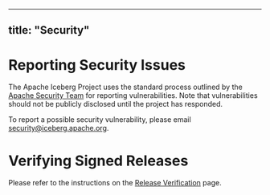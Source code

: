 ---

title: "Security"
-----------------

<!--
- Licensed to the Apache Software Foundation (ASF) under one or more
- contributor license agreements.  See the NOTICE file distributed with
- this work for additional information regarding copyright ownership.
- The ASF licenses this file to You under the Apache License, Version 2.0
- (the "License"); you may not use this file except in compliance with
- the License.  You may obtain a copy of the License at
-
-   http://www.apache.org/licenses/LICENSE-2.0
-
- Unless required by applicable law or agreed to in writing, software
- distributed under the License is distributed on an "AS IS" BASIS,
- WITHOUT WARRANTIES OR CONDITIONS OF ANY KIND, either express or implied.
- See the License for the specific language governing permissions and
- limitations under the License.
-->

# Reporting Security Issues

The Apache Iceberg Project uses the standard process outlined by the [Apache
Security Team](https://www.apache.org/security/) for reporting vulnerabilities.
Note that vulnerabilities should not be publicly disclosed until the project has
responded.

To report a possible security vulnerability, please email <a href="mailto:security@iceberg.apache.org">security@iceberg.apache.org</a>.

# Verifying Signed Releases

Please refer to the instructions on the [Release Verification](https://www.apache.org/info/verification.html) page.

